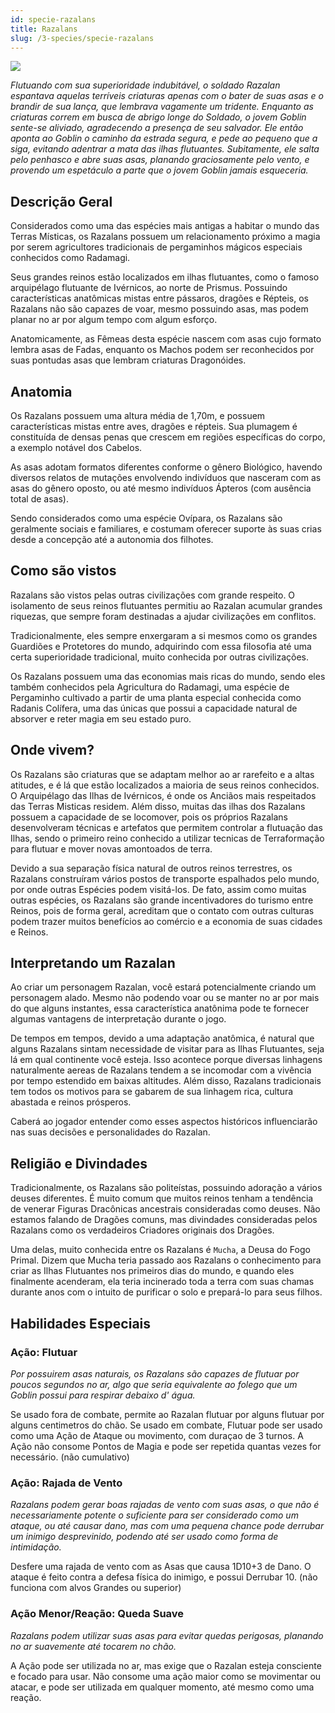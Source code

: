 ```yaml
---
id: specie-razalans
title: Razalans
slug: /3-species/specie-razalans
---
```


![](https://fabulas-e-goblins-book.s3.us-west-2.amazonaws.com/especies-jogaveis/razalans/RazalansSpecie.jpg)

*Flutuando com sua superioridade indubitável, o soldado Razalan espantava aquelas terríveis criaturas apenas com o bater de suas asas e o brandir de sua lança, que lembrava vagamente um tridente. Enquanto as criaturas correm em busca de abrigo longe do Soldado, o jovem Goblin sente-se aliviado, agradecendo a presença de seu salvador. Ele então aponta ao Goblin o caminho da estrada segura, e pede ao pequeno que a siga, evitando adentrar a mata das ilhas flutuantes. Subitamente, ele salta pelo penhasco e abre suas asas, planando graciosamente pelo vento, e provendo um espetáculo a parte que o jovem Goblin jamais esqueceria.*  

## Descrição Geral

Considerados como uma das espécies mais antigas a habitar o mundo das Terras Místicas, os Razalans possuem um relacionamento próximo a magia por serem agricultores tradicionais de pergaminhos mágicos especiais conhecidos como Radamagi.

Seus grandes reinos estão localizados em ilhas flutuantes, como o famoso arquipélago flutuante de Ivérnicos, ao norte de 
Prismus.
Possuindo características anatômicas mistas entre pássaros, dragões e Répteis, os Razalans não são capazes de voar, mesmo possuindo asas, mas podem planar no ar por algum tempo com algum esforço.

Anatomicamente, as Fêmeas desta espécie nascem com asas cujo formato lembra asas de Fadas, enquanto os Machos podem ser reconhecidos por suas pontudas asas que lembram criaturas 
Dragonóides.

## Anatomia

Os Razalans possuem uma altura média de 1,70m, e possuem características mistas entre aves, dragões e répteis. Sua plumagem é constituída de densas penas que crescem em regiões específicas do corpo, a exemplo notável dos Cabelos.

As asas adotam formatos diferentes conforme o gênero Biológico, havendo diversos relatos de mutações envolvendo indivíduos que nasceram com as asas do gênero oposto, ou até mesmo  indivíduos Ápteros (com ausência total de asas).

Sendo considerados como uma espécie Ovípara, os Razalans são geralmente sociais e familiares, e costumam oferecer suporte às suas crias desde a concepção até a autonomia dos filhotes.

## Como são vistos

Razalans são vistos pelas outras civilizações com grande respeito. O isolamento de seus reinos flutuantes permitiu ao Razalan acumular grandes riquezas, que sempre foram destinadas a ajudar civilizações em conflitos.

Tradicionalmente, eles sempre enxergaram a si mesmos como os grandes Guardiões e Protetores do mundo, adquirindo com essa filosofia até uma certa superioridade tradicional, muito conhecida por outras civilizações.

Os Razalans possuem uma das economias mais ricas do mundo, sendo eles também conhecidos pela Agricultura do Radamagi, uma espécie de Pergaminho cultivado a partir de uma planta especial conhecida como Radanis Colífera, uma das únicas que possui a capacidade natural de absorver e reter magia em seu estado puro.

## Onde vivem?

Os Razalans são criaturas que se adaptam melhor ao ar rarefeito e a altas atitudes, e é lá que estão localizados a maioria de seus reinos conhecidos.
O Arquipélago das Ilhas de Ivérnicos, é onde os Anciãos mais respeitados das Terras Misticas residem. 
Além disso, muitas das ilhas dos Razalans possuem a capacidade de se locomover, pois os próprios Razalans desenvolveram técnicas e artefatos que permitem controlar a flutuação das Ilhas, sendo o primeiro reino conhecido a utilizar tecnicas de Terraformação para flutuar e mover novas amontoados de terra.

Devido a sua separação física natural de outros reinos terrestres, os Razalans construíram vários postos de transporte espalhados pelo mundo, por onde outras Espécies podem visitá-los.
De fato, assim como muitas outras espécies, os Razalans são grande incentivadores do turismo entre Reinos, pois de forma geral, acreditam que o contato com outras culturas podem trazer muitos benefícios ao comércio e a economia de suas cidades e Reinos.

## Interpretando um Razalan

Ao criar um personagem Razalan, você estará potencialmente criando um personagem alado. Mesmo não podendo voar ou se manter no ar por mais do que alguns instantes, essa característica anatônima pode te fornecer algumas vantagens de interpretação durante o jogo.

De tempos em tempos, devido a uma adaptação anatômica, é natural que alguns Razalans sintam necessidade de visitar para as Ilhas Flutuantes, seja lá em qual continente você esteja. Isso acontece porque diversas linhagens naturalmente aereas de Razalans tendem a se incomodar com a vivência por tempo estendido em baixas altitudes.
Além disso, Razalans tradicionais tem todos os motivos para se gabarem de sua linhagem rica, cultura abastada e reinos prósperos. 

Caberá ao jogador entender como esses aspectos históricos influenciarão nas suas decisões e personalidades do Razalan.

## Religião e Divindades

Tradicionalmente, os Razalans são politeístas, possuindo adoração a vários deuses diferentes.
É muito comum que muitos reinos tenham a tendência de venerar Figuras Dracônicas ancestrais consideradas como deuses. Não estamos falando de Dragões comuns, mas divindades consideradas pelos Razalans como os verdadeiros Criadores originais dos Dragões.

Uma delas, muito conhecida entre os Razalans é `Mucha`, a Deusa do Fogo Primal. Dizem que Mucha teria passado aos Razalans o conhecimento para criar as Ilhas Flutuantes nos primeiros dias do mundo, e quando eles finalmente acenderam, ela teria incinerado toda a terra com suas chamas durante anos com o intuito de purificar o solo e prepará-lo para seus filhos. 

## Habilidades Especiais

### Ação: Flutuar

*Por possuirem asas naturais, os Razalans são capazes de flutuar por poucos segundos no ar, algo que seria equivalente ao folego que um Goblin possui para respirar debaixo d' água.*

Se usado fora de combate, permite ao Razalan flutuar por alguns flutuar por alguns centimetros do chão.
Se usado em combate, Flutuar pode ser usado como uma Ação de Ataque ou movimento, com duraçao de 3 turnos.
A Ação não consome Pontos de Magia e pode ser repetida quantas vezes for necessário. (não cumulativo)

### Ação: Rajada de Vento

*Razalans podem gerar boas rajadas de vento com suas asas, o que não é necessariamente potente o suficiente para ser considerado como um ataque, ou até causar dano, mas com uma pequena chance pode derrubar um inimigo desprevinido, podendo até ser usado como forma de intimidação.*

Desfere uma rajada de vento com as Asas que causa 1D10+3 de Dano.
O ataque é feito contra a defesa física do inimigo, e possui Derrubar 10. (não funciona com alvos Grandes ou superior)

### Ação Menor/Reação: Queda Suave

*Razalans podem utilizar suas asas para evitar quedas perigosas, planando no ar suavemente até tocarem no chão.*

A Ação pode ser utilizada no ar, mas exige que o Razalan esteja consciente e focado para usar. Não consome uma ação maior como se movimentar ou atacar, e pode ser utilizada em qualquer momento, até mesmo como uma reação.